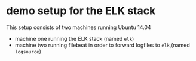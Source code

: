# demo setup for the ELK stack
This setup consists of two machines running Ubuntu 14.04
  * machine one running the ELK stack (named `elk`)
  * machine two running filebeat in order to forward logfiles to `elk`,(named `logsource`)
